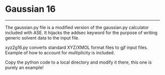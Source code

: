# Gaussian 16
-----

The gaussian.py file is a modified version of the gaussian.py calculator
included with ASE. It hijacks the addsec keyword for the purpose of writing
generic solvent data to the input file.

xyz2g16.py converts standard XYZ/XMOL format files to gjf input files. Example
of how to account for multiplicity is included.

Copy the python code to a local directory and modify it there, this one is
purely an example!
